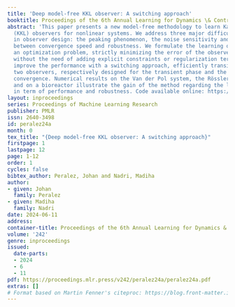 ```yaml
---
title: 'Deep model-free KKL observer: A switching approach'
booktitle: Proceedings of the 6th Annual Learning for Dynamics \& Control Conference
abstract: 'This paper presents a new model-free methodology to learn Kazantzis-Kravaris-Luenberger
  (KKL) observers for nonlinear systems. We address three major difficulties arising
  in observer design: the peaking phenomenon, the noise sensitivity and the trade-off
  between convergence speed and robustness. We formulate the learning objective as
  an optimization problem, strictly minimizing the error of the observer estimates,
  without the need of adding explicit constraints or regularization terms. We further
  improve the performance with a switching approach, efficiently transitioning between
  two observers, respectively designed for the transient phase and the asymptotic
  convergence. Numerical results on the Van der Pol system, the Rössler attractor
  and on a bioreactor illustrate the gain of the method regarding the literature,
  in term of performance and robustness. Code available online: https://github.com/jolindien-git/DeepKKL'
layout: inproceedings
series: Proceedings of Machine Learning Research
publisher: PMLR
issn: 2640-3498
id: peralez24a
month: 0
tex_title: "{Deep model-free KKL observer: A switching approach}"
firstpage: 1
lastpage: 12
page: 1-12
order: 1
cycles: false
bibtex_author: Peralez, Johan and Nadri, Madiha
author:
- given: Johan
  family: Peralez
- given: Madiha
  family: Nadri
date: 2024-06-11
address:
container-title: Proceedings of the 6th Annual Learning for Dynamics & Control Conference
volume: '242'
genre: inproceedings
issued:
  date-parts:
  - 2024
  - 6
  - 11
pdf: https://proceedings.mlr.press/v242/peralez24a/peralez24a.pdf
extras: []
# Format based on Martin Fenner's citeproc: https://blog.front-matter.io/posts/citeproc-yaml-for-bibliographies/
---
```

